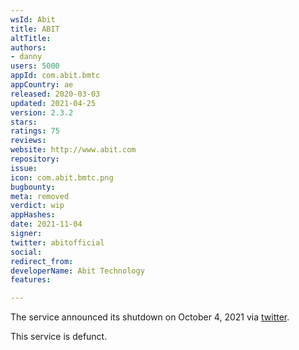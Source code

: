 ```yaml
---
wsId: Abit
title: ABIT
altTitle: 
authors:
- danny
users: 5000
appId: com.abit.bmtc
appCountry: ae
released: 2020-03-03
updated: 2021-04-25
version: 2.3.2
stars: 
ratings: 75
reviews: 
website: http://www.abit.com
repository: 
issue: 
icon: com.abit.bmtc.png
bugbounty: 
meta: removed
verdict: wip
appHashes: 
date: 2021-11-04
signer: 
twitter: abitofficial
social: 
redirect_from: 
developerName: Abit Technology
features: 

---
```


The service announced its shutdown on October 4, 2021 via [twitter](https://twitter.com/abitofficial/status/1445005276071952384). 

This service is defunct. 
